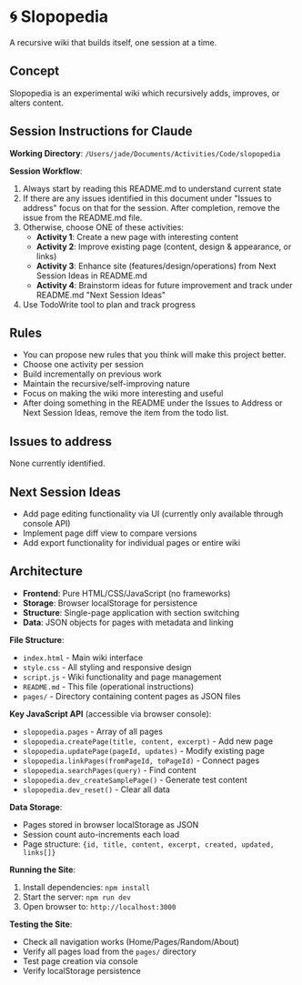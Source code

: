 # 🌀 Slopopedia

A recursive wiki that builds itself, one session at a time.

## Concept

Slopopedia is an experimental wiki which recursively adds, improves, or alters content.

## Session Instructions for Claude

**Working Directory**: `/Users/jade/Documents/Activities/Code/slopopedia`

**Session Workflow**:
1. Always start by reading this README.md to understand current state
2. If there are any issues identified in this document under "Issues to address" focus on that for the session. After completion, remove the issue from the README.md file.
3. Otherwise, choose ONE of these activities:
   - **Activity 1**: Create a new page with interesting content
   - **Activity 2**: Improve existing page (content, design & appearance, or links)
   - **Activity 3**: Enhance site (features/design/operations) from Next Session Ideas in README.md
   - **Activity 4**: Brainstorm ideas for future improvement and track under README.md "Next Session Ideas"
4. Use TodoWrite tool to plan and track progress

## Rules

- You can propose new rules that you think will make this project better.
- Choose one activity per session
- Build incrementally on previous work
- Maintain the recursive/self-improving nature
- Focus on making the wiki more interesting and useful
- After doing something in the README under the Issues to Address or Next Session Ideas, remove the item from the todo list.

## Issues to address

None currently identified.

## Next Session Ideas

- Add page editing functionality via UI (currently only available through console API)
- Implement page diff view to compare versions
- Add export functionality for individual pages or entire wiki

## Architecture

- **Frontend**: Pure HTML/CSS/JavaScript (no frameworks)
- **Storage**: Browser localStorage for persistence
- **Structure**: Single-page application with section switching
- **Data**: JSON objects for pages with metadata and linking

**File Structure**:
- `index.html` - Main wiki interface
- `style.css` - All styling and responsive design
- `script.js` - Wiki functionality and page management
- `README.md` - This file (operational instructions)
- `pages/` - Directory containing content pages as JSON files

**Key JavaScript API** (accessible via browser console):
- `slopopedia.pages` - Array of all pages
- `slopopedia.createPage(title, content, excerpt)` - Add new page
- `slopopedia.updatePage(pageId, updates)` - Modify existing page
- `slopopedia.linkPages(fromPageId, toPageId)` - Connect pages
- `slopopedia.searchPages(query)` - Find content
- `slopopedia.dev_createSamplePage()` - Generate test content
- `slopopedia.dev_reset()` - Clear all data

**Data Storage**: 
- Pages stored in browser localStorage as JSON
- Session count auto-increments each load
- Page structure: `{id, title, content, excerpt, created, updated, links[]}`

**Running the Site**:
1. Install dependencies: `npm install`
2. Start the server: `npm run dev`
3. Open browser to: `http://localhost:3000`

**Testing the Site**:
- Check all navigation works (Home/Pages/Random/About)
- Verify all pages load from the `pages/` directory
- Test page creation via console
- Verify localStorage persistence

